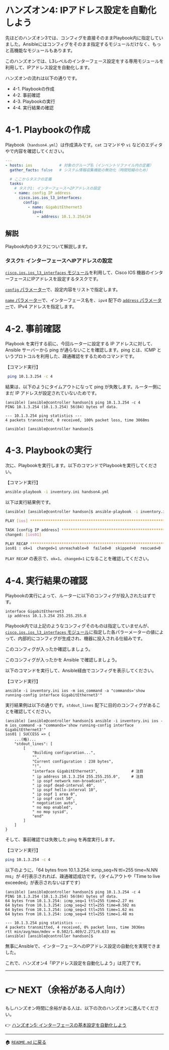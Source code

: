 # ハンズオン4: IPアドレス設定を自動化しよう

先ほどのハンズオン3では、コンフィグを直接そのままPlaybook内に指定していました。Ansibleにはコンフィグをそのまま指定するモジュールだけなく、もっと高機能なモジュールもあります。

このハンズオンでは、L3レベルのインターフェース設定をする専用モジュールを利用して、IPアドレス設定を自動化します。

ハンズオンの流れは以下の通りです。

- 4-1. Playbookの作成
- 4-2. 事前確認
- 4-3. Playbookの実行
- 4-4. 実行結果の確認

# 4-1. Playbookの作成

Playbook（`handson4.yml`）は作成済みです。`cat` コマンドや `vi` などのエディタやで内容を確認してください。


```yaml
---
- hosts: ios            # 対象のグループ名（インベントリファイル内の定義）
  gather_facts: false   # システム情報収集機能の無効化（時間短縮のため）

  # ここからタスクの定義
  tasks:
    # タスク1: インターフェースへIPアドレスの設定
    - name: config IP address
      cisco.ios.ios_l3_interfaces:
        config:
          - name: GigabitEthernet3
            ipv4:
              - address: 10.1.3.254/24
```

## 解説

Playbook内のタスクについて解説します。

### タスク1: インターフェースへIPアドレスの設定

[`cisco.ios.ios_l3_interfaces` モジュール](https://docs.ansible.com/ansible/latest/collections/cisco/ios/ios_l3_interfaces_module.html)を利用して、Cisco IOS 機器のインターフェースにIPアドレスを設定するタスクです。

[`config` パラメーター](https://docs.ansible.com/ansible/latest/collections/cisco/ios/ios_l3_interfaces_module.html#parameter-config)で、設定内容をリストで指定します。

[`name` パラメーター](https://docs.ansible.com/ansible/latest/collections/cisco/ios/ios_l3_interfaces_module.html#parameter-config/name)で、インターフェース名を、`ipv4` 配下の [`address` パラメーター](https://docs.ansible.com/ansible/latest/collections/cisco/ios/ios_l3_interfaces_module.html#parameter-config/ipv4/address)で、IPv4 アドレスを指定します。


# 4-2. 事前確認

Playbook を実行する前に、今回ルーターに設定する IP アドレスに対して、Ansible サーバーから ping が通らないことを確認します。ping とは、ICMP というプロトコルを利用した、疎通確認をするためのコマンドです。


【コマンド実行】
```bash
 ping 10.1.3.254 -c 4
```

結果は、以下のようにタイムアウトになって ping が失敗します。ルーター側にまだ IP アドレスが設定されていないためです。

```
(ansible) [ansible@controller handson]$ ping 10.1.3.254 -c 4
PING 10.1.3.254 (10.1.3.254) 56(84) bytes of data.

--- 10.1.3.254 ping statistics ---
4 packets transmitted, 0 received, 100% packet loss, time 3068ms

(ansible) [ansible@controller handson]$
```

# 4-3. Playbookの実行

次に、Playbookを実行します。以下のコマンドでPlaybookを実行してください。

【コマンド実行】
```bash
ansible-playbook -i inventory.ini handson4.yml
```

以下は実行結果例です。

```bash
(ansible) [ansible@controller handson]$ ansible-playbook -i inventory.ini handson4.yml

PLAY [ios] *********************************************************************

TASK [config IP address] *******************************************************
changed: [ios01]

PLAY RECAP *********************************************************************
ios01 : ok=1  changed=1 unreachable=0  failed=0  skipped=0  rescued=0  ignored=0   
```

`PLAY RECAP` の表示で、`ok=1`、`changed=1` になることを確認してください。


# 4-4. 実行結果の確認

Playbookの実行によって、ルーターに以下のコンフィグが投入されたはずです。

```
interface GigabitEthernet3
 ip address 10.1.3.254 255.255.255.0
```

Playbook内では上記のようなコンフィグそのものは指定していませんが、[`cisco.ios.ios_l3_interfaces` モジュール](https://docs.ansible.com/ansible/latest/collections/cisco/ios/ios_l3_interfaces_module.html)に指定した各パラーメーターの値によって、内部的にコンフィグが生成され、機器に投入される仕組みです。

このコンフィグが入ったか確認しましょう。

このコンフィグが入ったかを Ansible で確認しましょう。

以下のコマンドを実行して、Ansible経由でコンフィグを表示してください。

【コマンド実行】
```
ansible -i inventory.ini ios -m ios_command -a "commands='show running-config interface GigabitEthernet3'"
```

実行結果例は以下の通りです。`stdout_lines` 配下に目的のコンフィグがあることを確認してください。

```
(ansible) [ansible@controller handson]$ ansible -i inventory.ini ios -m ios_command -a "commands='show running-config interface GigabitEthernet3'"
ios01 | SUCCESS => {
    ...(略)...
    "stdout_lines": [
        [
            "Building configuration...",
            "",
            "Current configuration : 238 bytes",
            "!",
            "interface GigabitEthernet3",               # 注目
            " ip address 10.1.3.254 255.255.255.0",     # 注目
            " ip ospf network non-broadcast",
            " ip ospf dead-interval 40",
            " ip ospf hello-interval 10",
            " ip ospf 1 area 0",
            " ip ospf cost 50",
            " negotiation auto",
            " no mop enabled",
            " no mop sysid",
            "end"
        ]
    ]
}
```

そして、事前確認では失敗した ping を再度実行します。


【コマンド実行】
```bash
ping 10.1.3.254 -c 4
```

以下のように、「64 bytes from 10.1.3.254: icmp_seq=N ttl=255 time=N.NN ms」が 4行表示されれば、疎通確認成功です。（タイムアウトや「Time to live exceeded」が表示されないはずです）

```
(ansible) [ansible@controller handson]$ ping 10.1.3.254 -c 4
PING 10.1.3.254 (10.1.3.254) 56(84) bytes of data.
64 bytes from 10.1.3.254: icmp_seq=1 ttl=255 time=2.27 ms
64 bytes from 10.1.3.254: icmp_seq=2 ttl=255 time=0.502 ms
64 bytes from 10.1.3.254: icmp_seq=3 ttl=255 time=1.62 ms
64 bytes from 10.1.3.254: icmp_seq=4 ttl=255 time=1.48 ms

--- 10.1.3.254 ping statistics ---
4 packets transmitted, 4 received, 0% packet loss, time 3036ms
rtt min/avg/max/mdev = 0.502/1.469/2.271/0.633 ms
(ansible) [ansible@controller handson]$ 
```

無事にAnsibleで、インターフェースへのIPアドレス設定の自動化を実現できました。

これで、ハンズオン4「IPアドレス設定を自動化しよう」は完了です。

---

# 👉 NEXT（余裕がある人向け）

もしハンズオン時間に余裕がある人は、以下の次のハンズオンに進んでください。

👉 [ハンズオン5: インターフェースの基本設定を自動化しよう](./handson5.md)

---

🏠 [`README.md` に戻る](../README.md)
